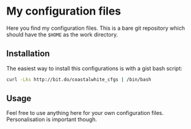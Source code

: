 # My configuration files

Here you find my configuration files. This is a bare git repository which should
have the `$HOME` as the work directory.

## Installation

The easiest way to install this configurations is with a gist bash script:

```bash
curl -Lks http://bit.do/coastalwhite_cfgs | /bin/bash
```

## Usage

Feel free to use anything here for your own configuration files. Personalisation
is important though.
